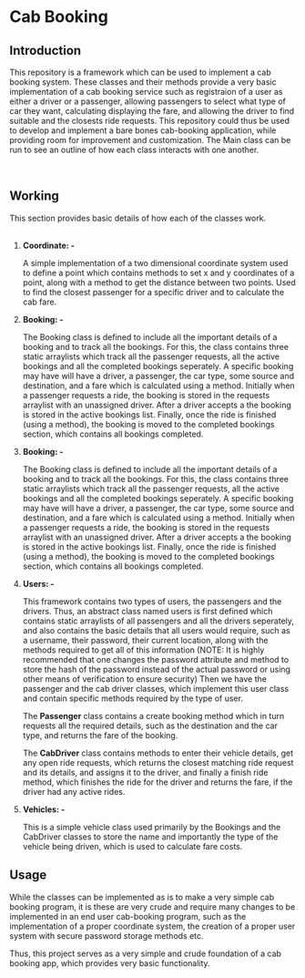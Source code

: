 <h1>Cab Booking</h1>
<h2>Introduction</h2>
<p> This repository is a framework which can be used to implement a cab booking system. These classes and their methods provide a very basic implementation of a cab booking service such as registraion of a user as either a driver or a passenger, allowing passengers to select what type of car they want, calculating displaying the fare, and allowing the driver to find suitable and the closests ride requests. This repository could thus be used to develop and implement a bare bones cab-booking application, while providing room for improvement and customization. The Main class can be run to see an outline of how each class interacts with one another.</p><br>
<h2>Working</h2>
This section provides basic details of how each of the classes work.<br><br>
<ol>
  <li><b>Coordinate: -</b>
  <p>A simple implementation of a two dimensional coordinate system used to define a point which contains methods to set x and y coordinates of a point, along with a method to get the distance between two points. Used to find the closest passenger for a specific driver and to calculate the cab fare.</p></li>
  <li><b>Booking: -</b>
  <p>The Booking class is defined to include all the important details of a booking and to track all the bookings. For this, the class contains three static arraylists which track all the passenger requests, all the active bookings and all the completed bookings seperately. A specific booking may have will have a driver, a passenger, the car type, some source and destination, and a fare which is calculated using a method. Initially when a passenger requests a ride, the booking is stored in the requests arraylist with an unassigned driver. After a driver accepts a the booking is stored in the active bookings list. Finally, once the ride is finished (using a method), the booking is moved to the completed bookings section, which contains all bookings completed.</p></li>
<li><b>Booking: -</b>
  <p>The Booking class is defined to include all the important details of a booking and to track all the bookings. For this, the class contains three static arraylists which track all the passenger requests, all the active bookings and all the completed bookings seperately. A specific booking may have will have a driver, a passenger, the car type, some source and destination, and a fare which is calculated using a method. Initially when a passenger requests a ride, the booking is stored in the requests arraylist with an unassigned driver. After a driver accepts a the booking is stored in the active bookings list. Finally, once the ride is finished (using a method), the booking is moved to the completed bookings section, which contains all bookings completed.</p></li>
<li><b>Users: -</b>
  <p>This framework contains two types of users, the passengers and the drivers. Thus, an abstract class named users is first defined which contains static arraylists of all passengers and all the drivers seperately, and also contains the basic details that all users would require, such as a username, their password, their current location, along with the methods required to get all of this information 
(NOTE: It is highly recommended that one changes the password attribute and method to store the hash of the password instead of the actual password or using other means of verification to ensure security)
Then we have the passenger and the cab driver classes, which implement this user class and contain specific methods required by the type of user.</p>
    <p>The <b>Passenger</b> class contains a create booking method which in turn requests all the required details, such as the destination and the car type, and returns the fare of the booking.</p>
    <p>The <b>CabDriver</b> class contains methods to enter their vehicle details, get any open ride requests, which returns the closest matching ride request and its details, and assigns it to the driver, and finally a finish ride method, which finishes the ride for the driver and returns the fare, if the driver had any active rides.
  </p></li>
  <li><b>Vehicles: -</b>
  <p>This is a simple vehicle class used primarily by the Bookings and the CabDriver classes to store the name and importantly the type of the vehicle being driven, which is used to calculate fare costs.</p></li>
</ol>
<h2>Usage</h2>
<p>While the classes can be implemented as is to make a very simple cab booking program, it is these are very crude and require many changes to be implemented in an end user cab-booking program, such as the implementation of a proper coordinate system, the creation of a proper user system with secure password storage methods etc. </p>
<p>Thus, this project serves as a very simple and crude foundation of a cab booking app, which provides very basic functionality.</p>
